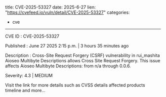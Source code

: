  
title: CVE-2025-53327
date: 2025-6-27
lien: "https://cvefeed.io/vuln/detail/CVE-2025-53327"
categories:
  - cve
---

CVE ID : CVE-2025-53327

Published :  June 27
2025
2:15 p.m. | 3 hours
35 minutes ago

Description : Cross-Site Request Forgery (CSRF) vulnerability in rui_mashita Aioseo Multibyte Descriptions allows Cross Site Request Forgery. This issue affects Aioseo Multibyte Descriptions: from n/a through 0.0.6.

Severity: 4.3 | MEDIUM

Visit the link for more details
such as CVSS details
affected products
timeline
and more...
